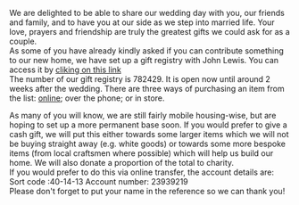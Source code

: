 We are delighted to be able to share our wedding day with you, our friends and family, and to have you at our side as we step into married life. Your love, prayers and friendship are truly the greatest gifts we could ask for as a couple.<br>
As some of you have already kindly asked if you can contribute something to our new home, we have set up a gift registry with John Lewis. You can access it by <a href="https://www.johnlewisgiftlist.com/giftint/JSPs/GiftList/BuyGifts/GuestFindAList.jsp" target="_blank">cliking on this link</a><br>
The number of our gift registry is 782429. It is open now until around 2 weeks after the wedding. There are three ways of purchasing an item from the list: <a href="https://www.johnlewisgiftlist.com/giftint/JSPs/GiftList/BuyGifts/GuestFindAList.jsp" target="_blank">online</a>; over the phone; or in store.<br>

As many of you will know, we are still fairly mobile housing-wise, but are hoping to set up a more permanent base soon. If you would prefer to give a cash gift, we will put this either towards some larger items which we will not be buying straight away (e.g. white goods) or towards some more bespoke items (from local craftsmen where possible) which will help us build our home. We will also donate a proportion of the total to charity.<br>
If you would prefer to do this via online transfer, the account details are:<br>
Sort code :40-14-13 Account number: 23939219<br>
Please don't forget to put your name in the reference so we can thank you!<br>